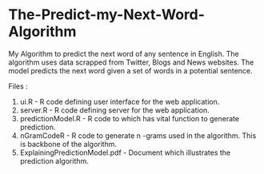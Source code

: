 # The-Predict-my-Next-Word-Algorithm
My Algorithm to predict the next word of any sentence in English. The algorithm uses data scrapped from Twitter, Blogs and News websites. The model predicts the next word given a set of words in a potential sentence. 

Files : 
1. ui.R - R code defining user interface for the web application. 
2. server.R - R code defining server for the web application. 
3. predictionModel.R - R code to which has vital function to generate prediction.
4. nGramCodeR - R code to generate n -grams used in the algorithm. This is backbone of the  algorithm.
5. ExplainingPredictionModel.pdf - Document which illustrates the prediction algorithm.
